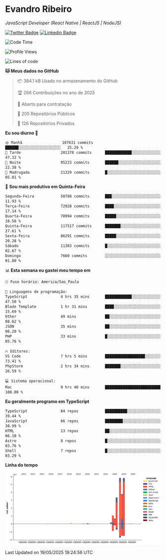 # Evandro **Ribeiro**

*JavaScript Developer (React Native | ReactJS | NodeJS)*

[![Twitter Badge](https://img.shields.io/badge/-@ribeiroevandro-201B2D?style=flat-square&labelColor=201B2D&logo=twitter&logoColor=white&link=https://twitter.com/ribeiroevandro)](https://twitter.com/ribeiroevandro) 
[![Linkedin Badge](https://img.shields.io/badge/-Evandro%20Ribeiro-201B2D?style=flat-square&logo=Linkedin&logoColor=white&link=https://www.linkedin.com/in/ribeiroevandro)](https://www.linkedin.com/in/ribeiroevandro) 


<!--START_SECTION:waka-->
![Code Time](http://img.shields.io/badge/Code%20Time-4%2C451%20hrs-blue)

![Profile Views](http://img.shields.io/badge/Visualizac%C3%B5es%20do%20perfil-0-blue)

![Lines of code](https://img.shields.io/badge/Desde%20o%20Hello%20World%20eu%20escrevi-209.7%20million%20linhas%20de%20c%C3%B3digo-blue)

**🐱 Meus dados no GitHub** 

> 📦 384.1 kB Usado no armazenamento do GitHub 
 > 
> 🏆 266 Contribuições no ano de 2025
 > 
> 💼 Aberto para contratação
 > 
> 📜 205 Repositórios Públicos 
 > 
> 🔑 126 Repositórios Privados 
 > 
**Eu sou diurno 🐤** 

```text
🌞 Manhã                  107631 commits      ██████░░░░░░░░░░░░░░░░░░░   25.29 % 
🌆 Tarde                  201378 commits      ████████████░░░░░░░░░░░░░   47.32 % 
🌃 Noite                  95223 commits       ██████░░░░░░░░░░░░░░░░░░░   22.38 % 
🌙 Madrugada              21329 commits       █░░░░░░░░░░░░░░░░░░░░░░░░   05.01 % 
```
📅 **Sou mais produtivo em Quinta-Feira** 

```text
Segunda-Feira            50788 commits       ███░░░░░░░░░░░░░░░░░░░░░░   11.93 % 
Terça-Feira              72928 commits       ████░░░░░░░░░░░░░░░░░░░░░   17.14 % 
Quarta-Feira             78994 commits       █████░░░░░░░░░░░░░░░░░░░░   18.56 % 
Quinta-Feira             117517 commits      ███████░░░░░░░░░░░░░░░░░░   27.61 % 
Sexta-Feira              86291 commits       █████░░░░░░░░░░░░░░░░░░░░   20.28 % 
Sábado                   11383 commits       █░░░░░░░░░░░░░░░░░░░░░░░░   02.67 % 
Domingo                  7660 commits        ░░░░░░░░░░░░░░░░░░░░░░░░░   01.80 % 
```


📊 **Esta semana eu gastei meu tempo em** 

```text
🕑︎ Fuso horário: America/Sao_Paulo

💬 Linguagens de programação: 
TypeScript               4 hrs 35 mins       ████████████░░░░░░░░░░░░░   47.50 % 
Blade Template           1 hr 31 mins        ████░░░░░░░░░░░░░░░░░░░░░   15.69 % 
Other                    49 mins             ██░░░░░░░░░░░░░░░░░░░░░░░   08.62 % 
JSON                     35 mins             ██░░░░░░░░░░░░░░░░░░░░░░░   06.20 % 
PHP                      33 mins             █░░░░░░░░░░░░░░░░░░░░░░░░   05.76 % 

🔥 Editores: 
VS Code                  7 hrs 5 mins        ██████████████████░░░░░░░   73.41 % 
PhpStorm                 2 hrs 34 mins       ███████░░░░░░░░░░░░░░░░░░   26.59 % 

💻 Sistema operacional: 
Mac                      9 hrs 40 mins       █████████████████████████   100.00 % 
```

**Eu geralmente programo em TypeScript** 

```text
TypeScript               84 repos            ██████████░░░░░░░░░░░░░░░   39.44 % 
JavaScript               66 repos            ████████░░░░░░░░░░░░░░░░░   30.99 % 
HTML                     13 repos            ██░░░░░░░░░░░░░░░░░░░░░░░   06.10 % 
Astro                    8 repos             █░░░░░░░░░░░░░░░░░░░░░░░░   03.76 % 
Shell                    7 repos             █░░░░░░░░░░░░░░░░░░░░░░░░   03.29 % 
```



**Linha do tempo**

![Lines of Code chart](https://raw.githubusercontent.com/ribeiroevandro/ribeiroevandro/main/assets/bar_graph.png)


 Last Updated on 19/05/2025 19:24:56 UTC
<!--END_SECTION:waka-->

